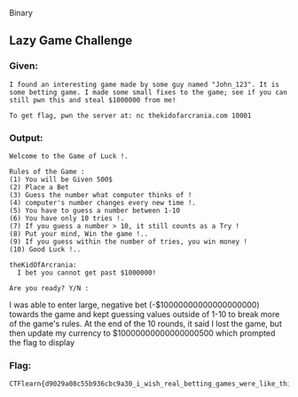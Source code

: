 Binary

## Lazy Game Challenge
### Given:
```
I found an interesting game made by some guy named "John_123". It is some betting game. I made some small fixes to the game; see if you can still pwn this and steal $1000000 from me!

To get flag, pwn the server at: nc thekidofarcrania.com 10001

```
### Output:
``` 
Welcome to the Game of Luck !.

Rules of the Game :
(1) You will be Given 500$
(2) Place a Bet
(3) Guess the number what computer thinks of !
(4) computer's number changes every new time !.
(5) You have to guess a number between 1-10
(6) You have only 10 tries !.
(7) If you guess a number > 10, it still counts as a Try !
(8) Put your mind, Win the game !..
(9) If you guess within the number of tries, you win money !
(10) Good Luck !..

theKidOfArcrania:
  I bet you cannot get past $1000000!

Are you ready? Y/N :
```

I was able to enter large, negative bet (-$10000000000000000000) towards the game and kept guessing values outside of 1-10 to break more of the game's rules. At the end of the 10 rounds, it said I lost the game, but then update my currency to $10000000000000000500 which prompted the flag to display
### Flag:
``` 
CTFlearn{d9029a08c55b936cbc9a30_i_wish_real_betting_games_were_like_this!}
```


